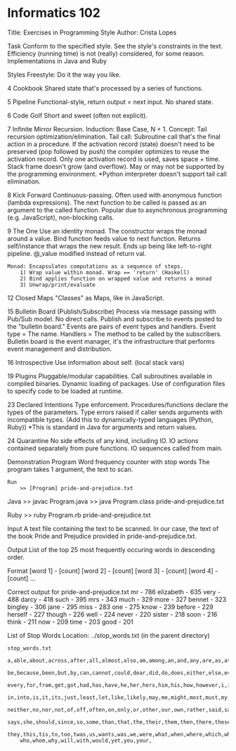 Informatics 102
=====================
Title:  Exercises in Programming Style
Author: Crista Lopes

Task
	Conform to the specified style. See the style's constraints in the text.
	Efficiency (running time) is not (really) considered, for some reason.
	Implementations in Java and Ruby

Styles
Freestyle:
	Do it the way you like.

4 Cookbook
	Shared state that's processed by a series of functions.
	
5 Pipeline
	Functional-style, return output = next input. No shared state.
	
6 Code Golf
	Short and sweet (often not explicit).
	
7 Infinite Mirror
	Recursion. Induction: Base Case, N + 1.
	Concept: Tail recursion optimization/elimination.
	Tail call: Subroutine call that's the final action in a procedure.
	If the activation record (state) doesn't need to be preserved (pop followed by push)
	the compiler optimizes to reuse the activation record.
	Only one activation record is used, saves space + time.
	Stack frame doesn't grow (and overflow).
	May or may not be supported by the programming environment.
	*Python imterpreter doesn't support tail call elimination.
	
8 Kick Forward
	Continuous-passing. Often used with anonymous function (lambda expressions).
	The next function to be called is passed as an argument to the called function.
	Popular due to asynchronous programming (e.g. JavaScript), non-blocking calls.

9 The One
	Use an identity monad.
	The constructor wraps the monad around a value.
	Bind function feeds value to next function.
	Returns self/instance that wraps the new result.
	Ends up being like left-to-right pipeline.
	@_value modified instead of return val.
	
	Monad: Encapsulates computations as a sequence of steps.
		1) Wrap value within monad. Wrap == 'return' (Haskell)
		2) Bind applies function on wrapped value and returns a monad
		3) Unwrap/print/evaluate
	
12 Closed Maps
	"Classes" as Maps, like in JavaScript.

15 Bulletin Board (Publish/Subscribe)
	Process via message passing with Pub/Sub model. No direct calls.
	Publish and subscribe to events posted to the "bulletin board."
	Events are pairs of event types and handlers.
	Event type 	= The name.
	Handlers 	= The method to be called by the subscribers.
	Bulletin board is the event manager, it's the infrastructure that
	performs event management and distribution.

16 Introspective
	Use information about self.
	(local stack vars)
	
19 Plugins
	Pluggable/modular capabilities.
	Call subroutines available in compiled binaries.
	Dynamic loading of packages.
	Use of configuration files to specify code to be
	loaded at runtime.

23 Declared Intentions
	Type enforcement.
	Procedures/functions declare the types of the parameters.
	Type errors raised if caller sends arguments with incompatible types.
	(Add this to dynamically-typed languages (Python, Ruby))
	*This is standard in Java for arguments and return values.
	
24 Quarantine
	No side effects of any kind, including IO.
	IO actions contained separately from pure functions.
	IO sequences called from main.

Demonstration Program
	Word frequency counter with stop words
	The program takes 1 argument, the text to scan.
	
	Run
		>> [Program] pride-and-prejudice.txt

Java
	>> javac Program.java
	>> java  Program.class pride-and-prejudice.txt

Ruby
	>> ruby Program.rb pride-and-prejudice.txt


Input
	A text file containing the text to be scanned.
	In our case, the text of the book Pride and Prejudice
	provided in pride-and-prejudice.txt.

Output
	List of the top 25 most frequently occuring words in descending order.

Format
	[word 1] - [count]
	[word 2] - [count]
	[word 3] - [count]
	[word 4] - [count]
	...

Correct output for pride-and-prejudice.txt
	mr - 786
	elizabeth - 635
	very - 488
	darcy - 418
	such - 395
	mrs - 343
	much - 329
	more - 327
	bennet - 323
	bingley - 306
	jane - 295
	miss - 283
	one - 275
	know - 239
	before - 229
	herself - 227
	though - 226
	well - 224
	never - 220
	sister - 218
	soon - 216
	think - 211
	now - 209
	time - 203
	good - 201

List of Stop Words
	Location: ../stop_words.txt  (in the parent directory)
	
	stop_words.txt
		a,able,about,across,after,all,almost,also,am,among,an,and,any,are,as,at,
		be,because,been,but,by,can,cannot,could,dear,did,do,does,either,else,ever,
		every,for,from,get,got,had,has,have,he,her,hers,him,his,how,however,i,if,
		in,into,is,it,its,just,least,let,like,likely,may,me,might,most,must,my,
		neither,no,nor,not,of,off,often,on,only,or,other,our,own,rather,said,say,
		says,she,should,since,so,some,than,that,the,their,them,then,there,these,
		they,this,tis,to,too,twas,us,wants,was,we,were,what,when,where,which,while,
		who,whom,why,will,with,would,yet,you,your,



